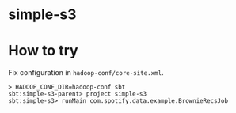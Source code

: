 # simple-s3

# How to try

Fix configuration in `hadoop-conf/core-site.xml`.

```
> HADOOP_CONF_DIR=hadoop-conf sbt
sbt:simple-s3-parent> project simple-s3
sbt:simple-s3> runMain com.spotify.data.example.BrownieRecsJob
```
